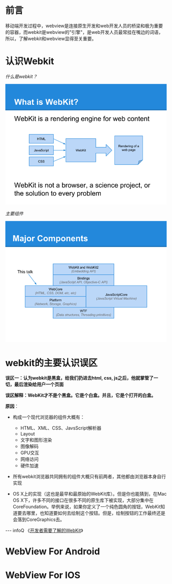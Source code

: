 前言
===============

移动端开发过程中，webview是连接原生开发和web开发人员的桥梁和极为重要的容器，而webkit是webview的"引擎"，是web开发人员最常挂在嘴边的词语，所以，了解webkit和webview显得至关重要。


认识Webkit
===============

*什么是webkit？*

![](whatis-webkit.png)

*主要组件*

![](webkit-major-component.png)


webkit的主要认识误区
===========

**误区一：认为webkit是黑盒，给我们扔进去html, css, js之后，他就掌管了一切，最后渲染给用户一个页面**

**误区解释：WebKit才不是个黑盒。它是个白盒。并且，它是个打开的白盒。**

**原因**：

* 构成一个现代浏览器的组件大概有：
  
  * HTML、XML、CSS、JavsScript解析器
  * Layout
  * 文字和图形渲染
  * 图像解码
  * GPU交互
  * 网络访问
  * 硬件加速
  

* 所有webkit浏览器共同拥有的组件大概只有前两者，其他都由浏览器本身自行实现

*  OS X上的实现（这也是最早和最原始的WebKit库）。但是你也能猜到，在Mac OS X下，许多不同的接口在很多不同的原生库下被实现，大部分集中在CoreFoundation。举例来说，如果你定义了一个纯色圆角的按钮，WebKit知道要去哪里，也知道要如何去绘制这个按钮。但是，绘制按钮的工作最终还是会落到CoreGraphics去。

--- infoQ 《[开发者需要了解的WebKit](http://www.infoq.com/cn/articles/webkit-for-developers)》

WebView For Android
======




WebView For IOS
======
